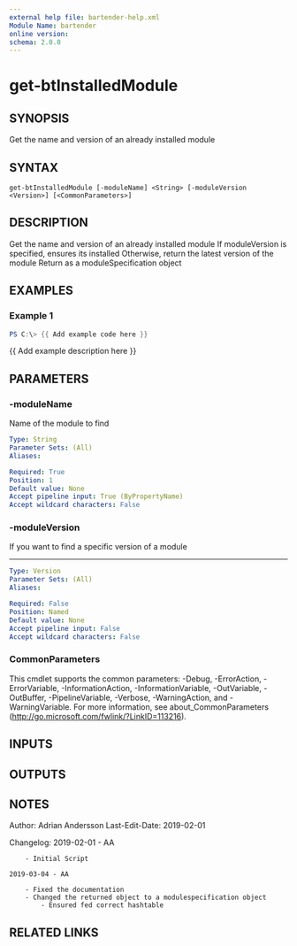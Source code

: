 ```yaml
---
external help file: bartender-help.xml
Module Name: bartender
online version:
schema: 2.0.0
---
```


# get-btInstalledModule

## SYNOPSIS
Get the name and version of an already installed module

## SYNTAX

```
get-btInstalledModule [-moduleName] <String> [-moduleVersion <Version>] [<CommonParameters>]
```

## DESCRIPTION
Get the name and version of an already installed module
If moduleVersion is specified, ensures its installed
Otherwise, return the latest version of the module
Return as a moduleSpecification object

## EXAMPLES

### Example 1
```powershell
PS C:\> {{ Add example code here }}
```

{{ Add example description here }}

## PARAMETERS

### -moduleName
Name of the module to find

```yaml
Type: String
Parameter Sets: (All)
Aliases:

Required: True
Position: 1
Default value: None
Accept pipeline input: True (ByPropertyName)
Accept wildcard characters: False
```

### -moduleVersion
If you want to find a specific version of a module

------------

```yaml
Type: Version
Parameter Sets: (All)
Aliases:

Required: False
Position: Named
Default value: None
Accept pipeline input: False
Accept wildcard characters: False
```

### CommonParameters
This cmdlet supports the common parameters: -Debug, -ErrorAction, -ErrorVariable, -InformationAction, -InformationVariable, -OutVariable, -OutBuffer, -PipelineVariable, -Verbose, -WarningAction, and -WarningVariable.
For more information, see about_CommonParameters (http://go.microsoft.com/fwlink/?LinkID=113216).

## INPUTS

## OUTPUTS

## NOTES
Author: Adrian Andersson
Last-Edit-Date: 2019-02-01


Changelog:
    2019-02-01 - AA
        
        - Initial Script
    
    2019-03-04 - AA
        
        - Fixed the documentation
        - Changed the returned object to a modulespecification object
            - Ensured fed correct hashtable

## RELATED LINKS
